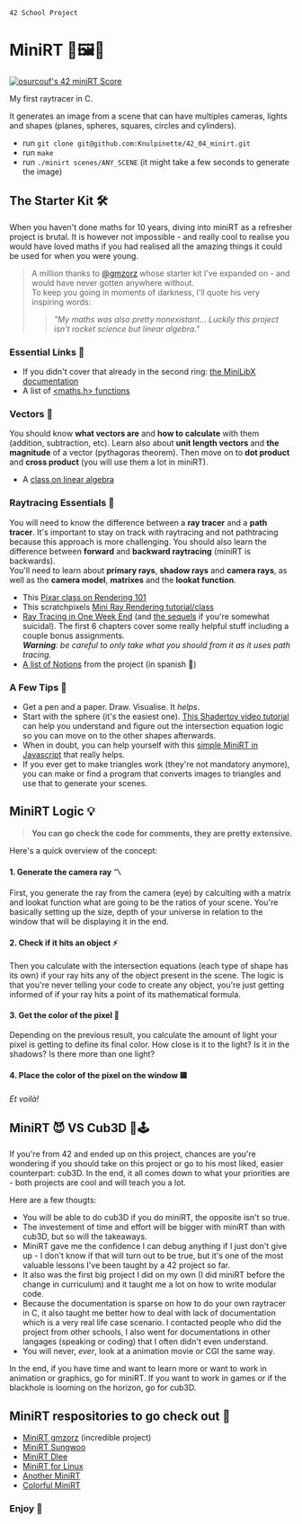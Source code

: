 `42 School Project`

# MiniRT 🎥🖼️🌌

<a href="https://github.com/JaeSeoKim/badge42"><img src="https://badge42.vercel.app/api/v2/cl79akydw00490gi8w73o3in5/project/2144196" alt="osurcouf's 42 miniRT Score" /></a>

My first raytracer in C.

It generates an image from a scene that can have multiples cameras, lights and shapes (planes, spheres, squares, circles and cylinders).  

* run `git clone git@github.com:Knulpinette/42_04_minirt.git`
* run `make`
* run `./minirt scenes/ANY_SCENE` (it might take a few seconds to generate the image)

## The Starter Kit 🛠️

When you haven't done maths for 10 years, diving into miniRT as a refresher project is brutal. It is however not impossible - and really cool to realise you would have loved maths if you had realised all the amazing things it could be used for when you were young.

> A million thanks to [@gmzorz](https://github.com/gmzorz) whose starter kit I've expanded on - and would have never gotten anywhere without. <br>
> To keep you going in moments of darkness, I'll quote his very inspiring words: <br>
>> <i>"My maths was also pretty nonexistant... Luckily this project isn’t rocket science but linear algebra."</i>

### Essential Links 🔗
* If you didn't cover that already in the second ring: [the MiniLibX documentation](https://harm-smits.github.io/42docs/libs/minilibx)
* A list of [<maths.h> functions](https://yeosong1.github.io/math-h-%ED%95%A8%EC%88%98)

### Vectors 📐

You should know **what vectors are** and **how to calculate** with them (addition, subtraction, etc). Learn also about **unit length vectors** and **the magnitude** of a vector (pythagoras theorem). Then move on to **dot product** and **cross product** (you will use them a lot in miniRT).

* A [class on linear algebra](https://www.youtube.com/playlist?list=PLZHQObOWTQDPD3MizzM2xVFitgF8hE_ab)

### Raytracing Essentials 💠

You will need to know the difference between a **ray tracer** and a **path tracer**. It's important to stay on track with raytracing and not pathtracing because this approach is more challenging. You should also learn the difference between **forward** and **backward raytracing** (miniRT is backwards). <br>
You'll need to learn about **primary rays**, **shadow rays** and **camera rays**, as well as the **camera model**, **matrixes** and the **lookat function**.

* This [Pixar class on Rendering 101](https://www.khanacademy.org/computing/pixar/rendering)
* This scratchpixels [Mini Ray Rendering tutorial/class](https://www.scratchapixel.com/lessons/3d-basic-rendering/minimal-ray-tracer-rendering-simple-shapes/parametric-and-implicit-surfaces)
* [Ray Tracing in One Week End](https://www.scratchapixel.com/lessons/3d-basic-rendering/minimal-ray-tracer-rendering-simple-shapes) (and [the sequels](https://raytracing.github.io/) if you're somewhat suicidal). The first 6 chapters cover some really helpful stuff including a couple bonus assignments. <br>
<i>**Warning**: be careful to only take what you should from it as it uses path tracing</i>. 
* [A list of Notions](https://www.notion.so/MiniRT-71995aae3aac48d58aaf75be4c3e9193) from the project (in spanish 💃)

### A Few Tips 📌

* Get a pen and a paper. Draw. Visualise. It <i>helps</i>.
* Start with the sphere (it's the easiest one). [This Shadertoy video tutorial](https://www.youtube.com/watch?v=HFPlKQGChpE) can help you understand and figure out the intersection equation logic so you can move on to the other shapes afterwards.
* When in doubt, you can help yourself with this [simple MiniRT in Javascript](https://github.com/antirez/jsrt/blob/master/rt.html) that really helps.
* If you ever get to make triangles work (they're not mandatory anymore), you can make or find a program that converts images to triangles and use that to generate your scenes. 

## MiniRT Logic 💡

> **You can go check the code for comments, they are pretty extensive.** <br>

Here's a quick overview of the concept:

#### 1. Generate the camera ray 〽️

First, you generate the ray from the camera (eye) by calculting with a matrix and lookat function what are going to be the ratios of your scene. You're basically setting  up the size, depth of your universe in relation to the window that will be displaying it in the end.

#### 2. Check if it hits an object ⚡

Then you calculate with the intersection equations (each type of shape has its own) if your ray hits any of the object present in the scene. The logic is that you're never telling your code to create any object, you're just getting informed of if your ray hits a point of its mathematical formula.

#### 3. Get the color of the pixel 🔆

Depending on the previous result, you calculate the amount of light your pixel is getting to define its final color. How close is it to the light? Is it in the shadows? Is there more than one light? 

#### 4. Place the color of the pixel on the window 🟨

<i>Et voilà!</i>

## MiniRT 😈 VS Cub3D 👾🕹️

If you're from 42 and ended up on this project, chances are you're wondering if you should take on this project or go to his most liked, easier counterpart: cub3D. In the end, it all comes down to what your priorities are - both projects are cool and will teach you a lot.

Here are a few thougts:
- You will be able to do cub3D if you do miniRT, the opposite isn't so true. 
- The investement of time and effort will be bigger with miniRT than with cub3D, but so will the takeaways.
- MiniRT gave me the confidence I can debug anything if I just don't give up - I don't know if that will turn out to be true, but it's one of the most valuable lessons I've been taught by a 42 project so far. 
- It also was the first big project I did on my own (I did miniRT before the change in curriculum) and it taught me a lot on how to write modular code.
- Because the documentation is sparse on how to do your own raytracer in C, it also taught me better how to deal with lack of documentation which is a very real life case scenario. I contacted people who did the project from other schools, I also went for documentations in other langages (speaking or coding) that I often didn't even understand. 
- You will never, <i>ever</i>, look at a animation movie or CGI the same way. 

In the end, if you have time and want to learn more or want to work in animation or graphics, go for miniRT. If you want to work in games or if the blackhole is looming on the horizon, go for cub3D. 

## MiniRT respositories to go check out 🚀

* [MiniRT gmzorz](https://github.com/gmzorz/MiniRT) (incredible project)
* [MiniRT Sungwoo](https://github.com/cos18/miniRT) 
* [MiniRT Dlee](https://github.com/eastriverlee/raytracing) 
* [MiniRT for Linux](https://github.com/j53rran0/miniRT-for-Linux) 
* [Another MiniRT](https://github.com/nesvoboda/minirt) 
* [Colorful MiniRT](https://github.com/solaldunckel/miniRT) 

### Enjoy 🦕
